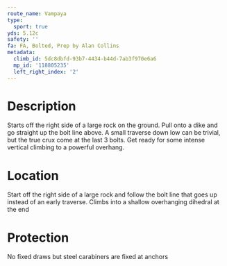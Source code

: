 ```yaml
---
route_name: Vampaya
type:
  sport: true
yds: 5.12c
safety: ''
fa: FA, Bolted, Prep by Alan Collins
metadata:
  climb_id: 5dc8dbfd-93b7-4434-b44d-7ab3f970e6a6
  mp_id: '118805235'
  left_right_index: '2'
---
```

# Description
Starts off the right side of a large rock on the ground. Pull onto a dike and go straight up the bolt line above. A small traverse down low can be trivial, but the true crux come at the last 3 bolts. Get ready for some intense vertical climbing to a powerful overhang.

# Location
Start off the right side of a large rock and follow the bolt line that goes up instead of an early traverse. Climbs into a shallow overhanging dihedral at the end

# Protection
No fixed draws but steel carabiners are fixed at anchors
